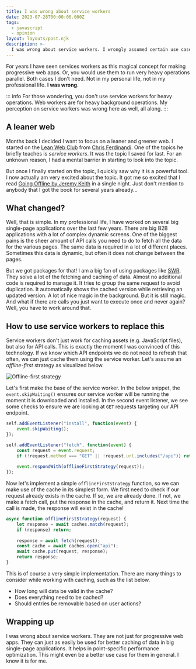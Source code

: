 ```yaml
---
title: I was wrong about service workers
date: 2023-07-28T00:00:00.000Z
tags:
  - javascript
  - opinion
layout: layouts/post.njk
description: >-
  I was wrong about service workers. I wrongly assumed certain use cases for them. But I was missing out on them.
---
```


For years I have seen services workers as this magical concept for making progressive web apps. Or, you would use them to run very heavy operations parallel. Both cases I don't need. Not in my personal life, not in my professional life. **I was wrong**. 

::: info
For those wondering, you don't use service workers for heavy operations. Web workers are for heavy background operations. My perception on service workers was wrong here as well, all along. 
:::

## A leaner web
Months back I decided I want to focus on a leaner and greener web. I started on the [Lean Web Club](https://leanwebclub.com/) from [Chris Ferdinandi](https://gomakethings.com). One of the topics he briefly teaches is *service workers*. It was the topic I saved for last. For an unknown reason, I had a mental barrier in starting to look into the topic. 

But once I finally started on the topic, I quickly saw why it is a powerful tool. I now actually am very excited about the topic. It got me so excited that I read [Going Offline by Jeremy Keith](https://abookapart.com/products/going-offline) in a single night. Just don't mention to anybody that I got the book for several years already...

## What changed?
Well, that is simple. In my professional life, I have worked on several big single-page applications over the last few years. There are big B2B applications with a lot of complex dynamic screens. One of the biggest pains is the sheer amount of API calls you need to do to fetch all the data for the various pages. The same data is required in a lot of different places. Sometimes this data is dynamic, but often it does not change between the pages. 

But we got packages for that! I am a big fan of using packages like [SWR](https://swr.vercel.app). They solve a lot of the fetching and caching of data. Almost no additional code is required to manage it. It tries to group the same request to avoid duplication. It automatically shows the cached version while retrieving an updated version. A lot of nice magic in the background. But it is still magic. And what if there are calls you just want to execute once and never again? Well, you have to work around that. 

## How to use service workers to replace this
Service workers don't just work for caching assets (e.g. JavaScript files), but also for API calls. This is exactly the moment I was convinced of this technology. If we know which API endpoints we do not need to refresh that often, we can just cache them using the service worker. Let's assume an *offline-first* strategy as visualized below.

![Offline-first strategy](/img/sw-strategy.png)

Let's first make the base of the service worker. In the below snippet, the `event.skipWaiting()` ensures our service worker will be running the moment it is downloaded and installed. In the second event listener, we see some checks to ensure we are looking at `GET` requests targeting our API endpoint. 

```js
self.addEventListener("install", function(event) {
	event.skipWaiting();
});

self.addEventListener("fetch", function(event) {
	const request = event.request;
	if (!request.method === "GET" || !request.url.includes("/api")) return;
	
	event.respondWith(offlineFirstStrategy(request));
});
```

Now let's implement a simple `offlineFirstStrategy` function, so we can make use of the cache in its simplest form. We first need to check if our request already exists in the cache. If so, we are already done. If not, we make a fetch call, put the response in the cache, and return it. Next time the call is made, the response will exist in the cache!

```js
async function offlineFirstStrategy(request) {
	let response = await caches.match(request);
	if (response) return;
	
	response = await fetch(request);
	const cache = await caches.open("api");
	await cache.put(request, response);
	return response;
}
```

This is of course a very simple implementation. There are many things to consider while working with caching, such as the list below. 

- How long will data be valid in the cache?
- Does everything need to be cached?
- Should entries be removable based on user actions?

## Wrapping up
I was wrong about service workers. They are not just for progressive web apps. They can just as easily be used for better caching of data in big single-page applications. It helps in point-specific performance optimization. This might even be a better use case for them in general. I know it is for me. 